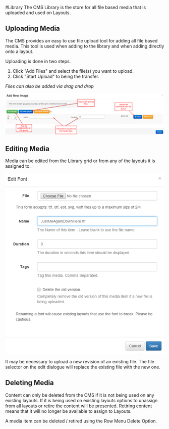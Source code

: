 <!--toc=media-->
#Library
The CMS Library is the store for all file based media that is uploaded and used on Layouts.

## Uploading Media
The CMS provides an easy to use file upload tool for adding all file based media. This tool is used when adding to the library and when adding directly onto a layout.

Uploading is done in two steps.
1. Click "Add Files" and select the file(s) you want to upload.
2. Click "Start Upload" to being the transfer.

_Files can also be added via drag and drop_

![Upload form](img/media_library_file_upload.png)

## Editing Media
Media can be edited from the Library grid or from any of the layouts it is assigned to.

![Media Edit Form](img/media_library_edit.png)

It may be necessary to upload a new revision of an existing file. The file selector on the edit dialogue will replace the existing file with the new one.

## Deleting Media
Content can only be deleted from the CMS if it is not being used on any existing layouts. If it is being used on existing layouts options to unassign from all layouts or retire the content will be presented. Retiring content means that it will no longer be available to assign to Layouts.

A media item can be deleted / retired using the Row Menu Delete Option.